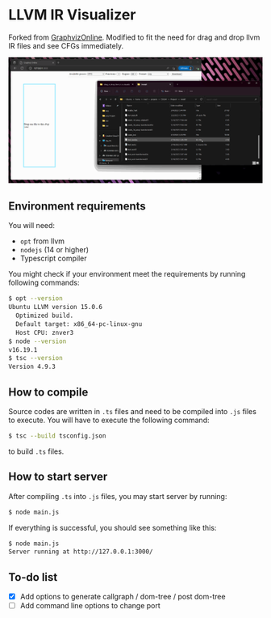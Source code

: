 # LLVM IR Visualizer

Forked from [GraphvizOnline](https://github.com/dreampuf/GraphvizOnline). Modified to fit the need for drag and drop llvm IR files and see CFGs immediately.

![usage](usage.gif)

## Environment requirements

You will need:

- `opt` from llvm
- `nodejs` (14 or higher)
- Typescript compiler

You might check if your environment meet the requirements by running following commands:

```bash
$ opt --version
Ubuntu LLVM version 15.0.6
  Optimized build.
  Default target: x86_64-pc-linux-gnu
  Host CPU: znver3
$ node --version
v16.19.1
$ tsc --version
Version 4.9.3
```

## How to compile

Source codes are written in `.ts` files and need to be compiled into `.js` files to execute. You will have to execute the following command:

```bash
$ tsc --build tsconfig.json
```

to build `.ts` files.

## How to start server

After compiling `.ts` into `.js` files, you may start server by running:

```bash
$ node main.js
```

If everything is successful, you should see something like this:

```bash
$ node main.js
Server running at http://127.0.0.1:3000/
```

## To-do list

- [x] Add options to generate callgraph / dom-tree / post dom-tree
- [ ] Add command line options to change port
